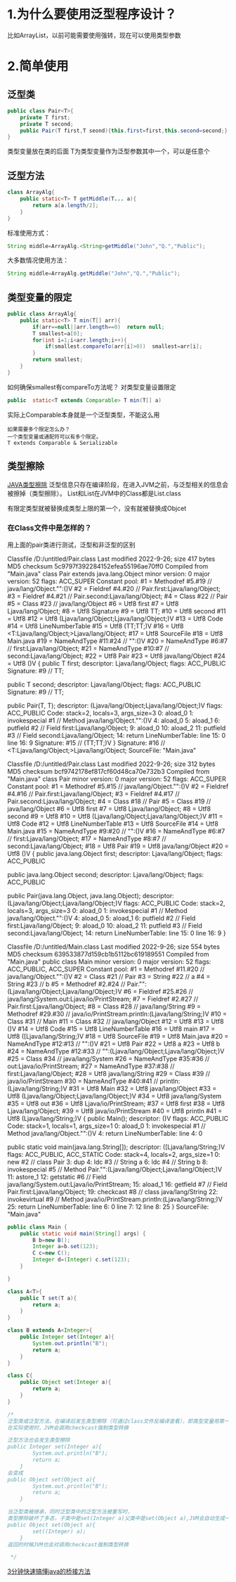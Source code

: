 # 1.为什么要使用泛型程序设计？
比如ArrayList，以前可能需要使用强转，现在可以使用类型参数

# 2.简单使用
## 泛型类
```java
public class Pair<T>{
    private T first;
    private T second;
    public Pair(T first,T seond){this.first=first,this.second=second;}
}
```
类型变量放在类的后面
T为类型变量作为泛型参数其中一个，可以是任意个

## 泛型方法
```java
class ArrayAlg{
    public static<T> T getMiddle(T... a){
        return a[a.length/2];
    }
}
```
标准使用方式：
```java
String middle=ArrayAlg.<String>getMiddle("John","Q.","Public");
```

大多数情况使用方法：
```java
String middle=ArrayAlg.getMiddle("John","Q.","Public");
```


## 类型变量的限定
```java
public class ArrayAlg{
    public static<T> T min(T[] arr){
        if(arr==null||arr.length==0)  return null;
        T smallest=a[0];
        for(int i=1;i<arr.length;i++){
            if(smallest.compareTo(arr[i]>0))  smallest=arr[i];
        }
        return smallest;
    }
}
```

如何确保smallest有compareTo方法呢？ 对类型变量设置限定
```java
public  static<T extends Comparable> T min(T[] a)
```
实际上Comparable本身就是一个泛型类型，不能这么用

    如果需要多个限定怎么办？
    一个类型变量或通配符可以有多个限定。
    T extends Comparable & Serializable


## 类型擦除
[JAVA类型擦除](https://www.jianshu.com/p/bbceddd578e5)
泛型信息只存在编译阶段，在进入JVM之前，与泛型相关的信息会被擦掉（类型擦除）。
List<String>和List<Integer>在JVM中的Class都是List.class

有限定类型就被替换成类型上限的第一个，没有就被替换成Objcet
### 在Class文件中是怎样的？
用上面的pair类进行测试，泛型和非泛型的区别



Classfile /D:/untitled/Pair.class
  Last modified 2022-9-26; size 417 bytes
  MD5 checksum 5c9797f392284152efea55196ae70ff0
  Compiled from "Main.java"
class Pair<T extends java.lang.Object> extends java.lang.Object
  minor version: 0
  major version: 52
  flags: ACC_SUPER
Constant pool:
   #1 = Methodref          #5.#19         // java/lang/Object."<init>":()V
   #2 = Fieldref           #4.#20         // Pair.first:Ljava/lang/Object;
   #3 = Fieldref           #4.#21         // Pair.second:Ljava/lang/Object;
   #4 = Class              #22            // Pair
   #5 = Class              #23            // java/lang/Object
   #6 = Utf8               first
   #7 = Utf8               Ljava/lang/Object;
   #8 = Utf8               Signature
   #9 = Utf8               TT;
  #10 = Utf8               second
  #11 = Utf8               <init>
  #12 = Utf8               (Ljava/lang/Object;Ljava/lang/Object;)V
  #13 = Utf8               Code
  #14 = Utf8               LineNumberTable
  #15 = Utf8               (TT;TT;)V
  #16 = Utf8               <T:Ljava/lang/Object;>Ljava/lang/Object;
  #17 = Utf8               SourceFile
  #18 = Utf8               Main.java
  #19 = NameAndType        #11:#24        // "<init>":()V
  #20 = NameAndType        #6:#7          // first:Ljava/lang/Object;
  #21 = NameAndType        #10:#7         // second:Ljava/lang/Object;
  #22 = Utf8               Pair
  #23 = Utf8               java/lang/Object
  #24 = Utf8               ()V
{
  public T first;
    descriptor: Ljava/lang/Object;
    flags: ACC_PUBLIC
    Signature: #9                           // TT;

  public T second;
    descriptor: Ljava/lang/Object;
    flags: ACC_PUBLIC
    Signature: #9                           // TT;

  public Pair(T, T);
    descriptor: (Ljava/lang/Object;Ljava/lang/Object;)V
    flags: ACC_PUBLIC
    Code:
      stack=2, locals=3, args_size=3
         0: aload_0
         1: invokespecial #1                  // Method java/lang/Object."<init>":()V
         4: aload_0
         5: aload_1
         6: putfield      #2                  // Field first:Ljava/lang/Object;
         9: aload_0
        10: aload_2
        11: putfield      #3                  // Field second:Ljava/lang/Object;
        14: return
      LineNumberTable:
        line 15: 0
        line 16: 9
    Signature: #15                          // (TT;TT;)V
}
Signature: #16                          // <T:Ljava/lang/Object;>Ljava/lang/Object;
SourceFile: "Main.java"




Classfile /D:/untitled/Pair.class
  Last modified 2022-9-26; size 312 bytes
  MD5 checksum bcf9742178ef817cf60d48ca70e732b3
  Compiled from "Main.java"
class Pair
  minor version: 0
  major version: 52
  flags: ACC_SUPER
Constant pool:
   #1 = Methodref          #5.#15         // java/lang/Object."<init>":()V
   #2 = Fieldref           #4.#16         // Pair.first:Ljava/lang/Object;
   #3 = Fieldref           #4.#17         // Pair.second:Ljava/lang/Object;
   #4 = Class              #18            // Pair
   #5 = Class              #19            // java/lang/Object
   #6 = Utf8               first
   #7 = Utf8               Ljava/lang/Object;
   #8 = Utf8               second
   #9 = Utf8               <init>
  #10 = Utf8               (Ljava/lang/Object;Ljava/lang/Object;)V
  #11 = Utf8               Code
  #12 = Utf8               LineNumberTable
  #13 = Utf8               SourceFile
  #14 = Utf8               Main.java
  #15 = NameAndType        #9:#20         // "<init>":()V
  #16 = NameAndType        #6:#7          // first:Ljava/lang/Object;
  #17 = NameAndType        #8:#7          // second:Ljava/lang/Object;
  #18 = Utf8               Pair
  #19 = Utf8               java/lang/Object
  #20 = Utf8               ()V
{
  public java.lang.Object first;
    descriptor: Ljava/lang/Object;
    flags: ACC_PUBLIC

  public java.lang.Object second;
    descriptor: Ljava/lang/Object;
    flags: ACC_PUBLIC

  public Pair(java.lang.Object, java.lang.Object);
    descriptor: (Ljava/lang/Object;Ljava/lang/Object;)V
    flags: ACC_PUBLIC
    Code:
      stack=2, locals=3, args_size=3
         0: aload_0
         1: invokespecial #1                  // Method java/lang/Object."<init>":()V
         4: aload_0
         5: aload_1
         6: putfield      #2                  // Field first:Ljava/lang/Object;
         9: aload_0
        10: aload_2
        11: putfield      #3                  // Field second:Ljava/lang/Object;
        14: return
      LineNumberTable:
        line 15: 0
        line 16: 9
}


Classfile /D:/untitled/Main.class
  Last modified 2022-9-26; size 554 bytes
  MD5 checksum 639533877d159cb1b5112bc619189551
  Compiled from "Main.java"
public class Main
  minor version: 0
  major version: 52
  flags: ACC_PUBLIC, ACC_SUPER
Constant pool:
   #1 = Methodref          #11.#20        // java/lang/Object."<init>":()V
   #2 = Class              #21            // Pair
   #3 = String             #22            // a
   #4 = String             #23            // b
   #5 = Methodref          #2.#24         // Pair."<init>":(Ljava/lang/Object;Ljava/lang/Object;)V
   #6 = Fieldref           #25.#26        // java/lang/System.out:Ljava/io/PrintStream;
   #7 = Fieldref           #2.#27         // Pair.first:Ljava/lang/Object;
   #8 = Class              #28            // java/lang/String
   #9 = Methodref          #29.#30        // java/io/PrintStream.println:(Ljava/lang/String;)V
  #10 = Class              #31            // Main
  #11 = Class              #32            // java/lang/Object
  #12 = Utf8               <init>
  #13 = Utf8               ()V
  #14 = Utf8               Code
  #15 = Utf8               LineNumberTable
  #16 = Utf8               main
  #17 = Utf8               ([Ljava/lang/String;)V
  #18 = Utf8               SourceFile
  #19 = Utf8               Main.java
  #20 = NameAndType        #12:#13        // "<init>":()V
  #21 = Utf8               Pair
  #22 = Utf8               a
  #23 = Utf8               b
  #24 = NameAndType        #12:#33        // "<init>":(Ljava/lang/Object;Ljava/lang/Object;)V
  #25 = Class              #34            // java/lang/System
  #26 = NameAndType        #35:#36        // out:Ljava/io/PrintStream;
  #27 = NameAndType        #37:#38        // first:Ljava/lang/Object;
  #28 = Utf8               java/lang/String
  #29 = Class              #39            // java/io/PrintStream
  #30 = NameAndType        #40:#41        // println:(Ljava/lang/String;)V
  #31 = Utf8               Main
  #32 = Utf8               java/lang/Object
  #33 = Utf8               (Ljava/lang/Object;Ljava/lang/Object;)V
  #34 = Utf8               java/lang/System
  #35 = Utf8               out
  #36 = Utf8               Ljava/io/PrintStream;
  #37 = Utf8               first
  #38 = Utf8               Ljava/lang/Object;
  #39 = Utf8               java/io/PrintStream
  #40 = Utf8               println
  #41 = Utf8               (Ljava/lang/String;)V
{
  public Main();
    descriptor: ()V
    flags: ACC_PUBLIC
    Code:
      stack=1, locals=1, args_size=1
         0: aload_0
         1: invokespecial #1                  // Method java/lang/Object."<init>":()V
         4: return
      LineNumberTable:
        line 4: 0

  public static void main(java.lang.String[]);
    descriptor: ([Ljava/lang/String;)V
    flags: ACC_PUBLIC, ACC_STATIC
    Code:
      stack=4, locals=2, args_size=1
         0: new           #2                  // class Pair
         3: dup
         4: ldc           #3                  // String a
         6: ldc           #4                  // String b
         8: invokespecial #5                  // Method Pair."<init>":(Ljava/lang/Object;Ljava/lang/Object;)V
        11: astore_1
        12: getstatic     #6                  // Field java/lang/System.out:Ljava/io/PrintStream;
        15: aload_1
        16: getfield      #7                  // Field Pair.first:Ljava/lang/Object;
        19: checkcast     #8                  // class java/lang/String
        22: invokevirtual #9                  // Method java/io/PrintStream.println:(Ljava/lang/String;)V
        25: return
      LineNumberTable:
        line 6: 0
        line 7: 12
        line 8: 25
}
SourceFile: "Main.java"

```java
public class Main {
    public static void main(String[] args) {
        B b=new B();
        Integer a=b.set(123);
        C c=new C();
        Integer d=(Integer) c.set(123);
    }

}

class A<T>{
    public T set(T a){
        return a;
    }
}

class B extends A<Integer>{
    public Integer set(Integer a){
        System.out.println("B");
        return a;
    }
}

class C{
    public Object set(Integer a){
        return a;
    }
}

/*
泛型类或泛型方法，在编译后发生类型擦除（可通过class文件反编译查看），即类型变量用第一个类型参数代替（没有的话用Object）。
在实际使用时，JVM会调用checkcast强制类型转换

泛型方法也会发生类型擦除
public Integer set(Integer a){
        System.out.println("B");
        return a;
    }
会变成
public Object set(Object a){
        System.out.println("B");
        return a;
    }

当泛型类被继承，同时泛型类中的泛型方法被重写时，
类型擦除破坏了多态，子类中是set(Integer a)父类中是set(Object a),JVM会自动生成一个桥接方法
public Object set(Object a){
        set((Integer) a);
    }
返回的时候JVM也会对调用checkcast强制类型转换

 */
```

[3分钟快速搞懂java的桥接方法](https://www.cnblogs.com/heihaozi/p/14142671.html)

